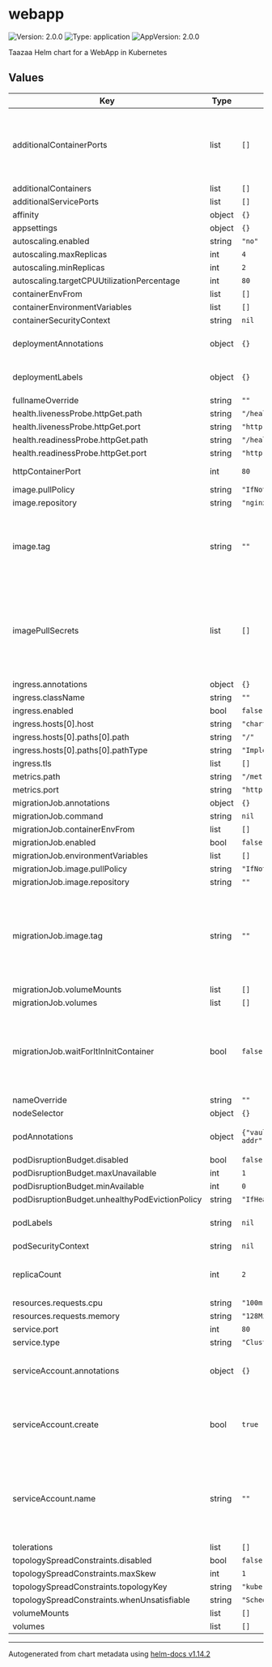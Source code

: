 # webapp

![Version: 2.0.0](https://img.shields.io/badge/Version-2.0.0-informational?style=flat-square) ![Type: application](https://img.shields.io/badge/Type-application-informational?style=flat-square) ![AppVersion: 2.0.0](https://img.shields.io/badge/AppVersion-2.0.0-informational?style=flat-square)

Taazaa Helm chart for a WebApp in Kubernetes

## Values

| Key | Type | Default | Description |
|-----|------|---------|-------------|
| additionalContainerPorts | list | `[]` | to expose more than one port, add entries here. follows pod port syntax |
| additionalContainers | list | `[]` |  |
| additionalServicePorts | list | `[]` |  |
| affinity | object | `{}` |  |
| appsettings | object | `{}` |  |
| autoscaling.enabled | string | `"no"` |  |
| autoscaling.maxReplicas | int | `4` |  |
| autoscaling.minReplicas | int | `2` |  |
| autoscaling.targetCPUUtilizationPercentage | int | `80` |  |
| containerEnvFrom | list | `[]` |  |
| containerEnvironmentVariables | list | `[]` |  |
| containerSecurityContext | string | `nil` |  |
| deploymentAnnotations | object | `{}` | Annotations to add to the deployment |
| deploymentLabels | object | `{}` | Labels to add to the deployment |
| fullnameOverride | string | `""` |  |
| health.livenessProbe.httpGet.path | string | `"/healthz/live"` |  |
| health.livenessProbe.httpGet.port | string | `"http"` |  |
| health.readinessProbe.httpGet.path | string | `"/healthz/ready"` |  |
| health.readinessProbe.httpGet.port | string | `"http"` |  |
| httpContainerPort | int | `80` | just the port number |
| image.pullPolicy | string | `"IfNotPresent"` |  |
| image.repository | string | `"nginx"` |  |
| image.tag | string | `""` | this is generally the only value you will change between releases |
| imagePullSecrets | list | `[]` | name of secret in the namespace that contains docker config for image repository |
| ingress.annotations | object | `{}` |  |
| ingress.className | string | `""` |  |
| ingress.enabled | bool | `false` |  |
| ingress.hosts[0].host | string | `"chart-example.local"` |  |
| ingress.hosts[0].paths[0].path | string | `"/"` |  |
| ingress.hosts[0].paths[0].pathType | string | `"ImplementationSpecific"` |  |
| ingress.tls | list | `[]` |  |
| metrics.path | string | `"/metricsz"` |  |
| metrics.port | string | `"http"` |  |
| migrationJob.annotations | object | `{}` |  |
| migrationJob.command | string | `nil` |  |
| migrationJob.containerEnvFrom | list | `[]` |  |
| migrationJob.enabled | bool | `false` |  |
| migrationJob.environmentVariables | list | `[]` |  |
| migrationJob.image.pullPolicy | string | `"IfNotPresent"` |  |
| migrationJob.image.repository | string | `""` |  |
| migrationJob.image.tag | string | `""` | this value is independent of the version of the image used in the deployment of the core app |
| migrationJob.volumeMounts | list | `[]` |  |
| migrationJob.volumes | list | `[]` |  |
| migrationJob.waitForItInInitContainer | bool | `false` | use true if your migrations take a long time, causing the helm hook to fail |
| nameOverride | string | `""` |  |
| nodeSelector | object | `{}` |  |
| podAnnotations | object | `{"vault.security.banzaicloud.io/vault-addr":"http://vault.default.svc:8200"}` | Annotations to add to the primary pod |
| podDisruptionBudget.disabled | bool | `false` |  |
| podDisruptionBudget.maxUnavailable | int | `1` |  |
| podDisruptionBudget.minAvailable | int | `0` |  |
| podDisruptionBudget.unhealthyPodEvictionPolicy | string | `"IfHealthyBudget"` |  |
| podLabels | string | `nil` | Labels to add to the pod |
| podSecurityContext | string | `nil` |  |
| replicaCount | int | `2` | replicaCount is only used if HPA is not enabled |
| resources.requests.cpu | string | `"100m"` |  |
| resources.requests.memory | string | `"128Mi"` |  |
| service.port | int | `80` |  |
| service.type | string | `"ClusterIP"` |  |
| serviceAccount.annotations | object | `{}` | Annotations to add to the service account |
| serviceAccount.create | bool | `true` | Specifies whether a service account should be created |
| serviceAccount.name | string | `""` | If not set and create is true, a name is generated using the fullname template |
| tolerations | list | `[]` |  |
| topologySpreadConstraints.disabled | bool | `false` |  |
| topologySpreadConstraints.maxSkew | int | `1` |  |
| topologySpreadConstraints.topologyKey | string | `"kubernetes.io/hostname"` |  |
| topologySpreadConstraints.whenUnsatisfiable | string | `"ScheduleAnyway"` |  |
| volumeMounts | list | `[]` |  |
| volumes | list | `[]` |  |

----------------------------------------------
Autogenerated from chart metadata using [helm-docs v1.14.2](https://github.com/norwoodj/helm-docs/releases/v1.14.2)

